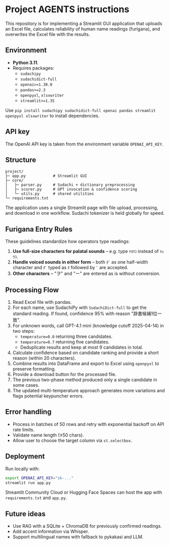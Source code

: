 # Project AGENTS instructions

This repository is for implementing a Streamlit GUI application that uploads an Excel file, calculates reliability of human name readings (furigana), and overwrites the Excel file with the results.

## Environment
* **Python 3.11**.
* Requires packages:
  - `sudachipy`
  - `sudachidict-full`
  - `openai>=1.30.0`
  - `pandas>=2.3`
  - `openpyxl`, `xlsxwriter`
  - `streamlit>=1.35`

Use `pip install sudachipy sudachidict-full openai pandas streamlit openpyxl xlsxwriter` to install dependencies.

## API key
The OpenAI API key is taken from the environment variable `OPENAI_API_KEY`.

## Structure
```
project/
├─ app.py            # Streamlit GUI
├─ core/
│   ├─ parser.py     # Sudachi + dictionary preprocessing
│   ├─ scorer.py     # GPT invocation & confidence scoring
│   └─ utils.py      # shared utilities
└─ requirements.txt
```

The application uses a single Streamlit page with file upload, processing, and download in one workflow. Sudachi tokenizer is held globally for speed.

## Furigana Entry Rules
These guidelines standardize how operators type readings:

1. **Use full-size characters for palatal sounds** – e.g. type `ｷﾖｳｺ` instead of `ｷｮｳｺ`.
2. **Handle voiced sounds in either form** – both `ﾀﾞ` as one half-width character and `ﾀﾞ` typed as `ﾀ` followed by `ﾞ` are accepted.
3. **Other characters** – "ヲ" and "ー" are entered as is without conversion.

## Processing Flow
1. Read Excel file with pandas.
2. For each name, use SudachiPy with `SudachiDict-full` to get the standard reading. If found, confidence 95% with reason "辞書候補1位一致".
3. For unknown words, call GPT-4.1 mini (knowledge cutoff 2025-04-14) in two steps:
   - `temperature=0.0` returning three candidates.
   - `temperature=0.7` returning five candidates.
   - Deduplicate results and keep at most 9 candidates in total.
4. Calculate confidence based on candidate ranking and provide a short reason (within 20 characters).
5. Combine results into DataFrame and export to Excel using `openpyxl` to preserve formatting.
6. Provide a download button for the processed file.
7. The previous two-phase method produced only a single candidate in some cases.
8. The updated multi-temperature approach generates more variations and flags potential keypuncher errors.

## Error handling
* Process in batches of 50 rows and retry with exponential backoff on API rate limits.
* Validate name length (≤50 chars).
* Allow user to choose the target column via `st.selectbox`.

## Deployment
Run locally with:
```bash
export OPENAI_API_KEY="sk-..."
streamlit run app.py
```

Streamlit Community Cloud or Hugging Face Spaces can host the app with `requirements.txt` and `app.py`.

## Future ideas
* Use RAG with a SQLite + ChromaDB for previously confirmed readings.
* Add accent information via Whisper.
* Support multilingual names with fallback to pykakasi and LLM.

